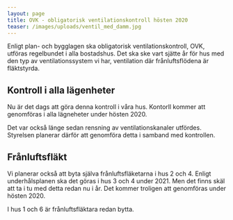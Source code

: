 ```yaml
---
layout: page
title: OVK - obligatorisk ventilationskontroll hösten 2020
teaser: /images/uploads/ventil_med_damm.jpg
---
```

Enligt plan- och bygglagen ska obligatorisk ventilationskontroll, OVK, utföras regelbundet i alla bostadshus. Det ska ske vart sjätte år för hus med den typ av ventilationssystem vi har, ventilation där frånluftsflödena är fläktstyrda.

## Kontroll i alla lägenheter

Nu  är det dags att göra denna kontroll i våra hus. Kontorll kommer att genomföras i alla lägneheter under hösten 2020. 

Det var också länge sedan rensning av ventilationskanaler utfördes. Styrelsen planerar därför att genomföra detta i samband med kontrollen.

## Frånluftsfläkt

Vi planerar också att byta själva frånluftsfläketarna i hus 2 och 4. Enligt underhålsplanen ska det göras i hus 3 och 4 under 2021. Men det finns skäl att ta i tu med detta redan nu i år. Det kommer troligen att genomföras under hösten 2020. 

I hus 1 och 6 är frånluftsfläktara redan bytta.
